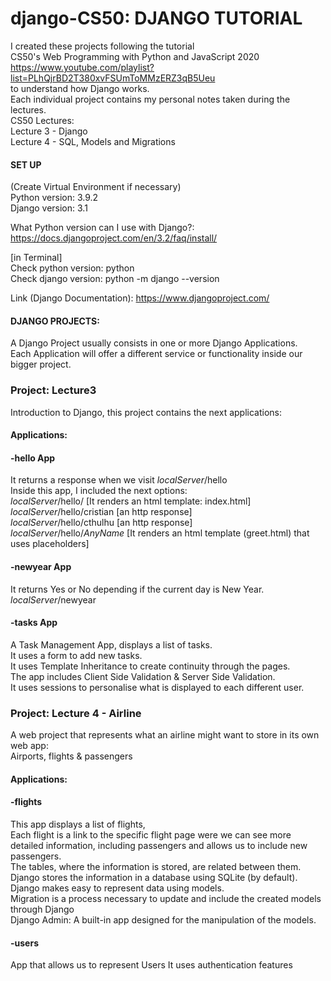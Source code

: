 # django-CS50: DJANGO TUTORIAL

I created these projects following the tutorial     
CS50's Web Programming with Python and JavaScript 2020     
https://www.youtube.com/playlist?list=PLhQjrBD2T380xvFSUmToMMzERZ3qB5Ueu    
to understand how Django works.    
Each individual project contains my personal notes taken during the lectures.   
CS50 Lectures:    
Lecture 3 - Django      
Lecture 4 - SQL, Models and Migrations      

#### SET UP
(Create Virtual Environment if necessary)      
Python version: 3.9.2    
Django version: 3.1

What Python version can I use with Django?:    
https://docs.djangoproject.com/en/3.2/faq/install/

[in Terminal]    
Check python version: python    
Check django version: python -m django --version

Link (Django Documentation): https://www.djangoproject.com/

#### DJANGO PROJECTS:
A Django Project usually consists in one or more Django Applications.   
Each Application will offer a different service or functionality inside our bigger project.    

### Project: Lecture3
Introduction to Django, this project contains the next applications:

#### Applications:
#### -hello App
It returns a response when we visit *localServer*/hello  
Inside this app, I included the next options:  
*localServer*/hello/ [It renders an html template: index.html]  
*localServer*/hello/cristian [an http response]  
*localServer*/hello/cthulhu  [an http response]  
*localServer*/hello/*AnyName*  [It renders an html template (greet.html) that uses placeholders]  
#### -newyear App
It returns Yes or No depending if the current day is New Year.
*localServer*/newyear
#### -tasks App     
A Task Management App, displays a list of tasks.          
It uses a form to add new tasks.    
It uses Template Inheritance to create continuity through the pages.    
The app includes Client Side Validation & Server Side Validation.    
It uses sessions to personalise what is displayed to each different user.       

### Project: Lecture 4 - Airline
A web project that represents what an airline might want to store in its own web app:    
Airports, flights & passengers
#### Applications:
#### -flights    
This app displays a list of flights,      
Each flight is a link to the specific flight page were we can see more detailed information, including passengers and allows us to include new passengers.      
The tables, where the information is stored, are related between them.       
Django stores the information in a database using SQLite (by default).     
Django makes easy to represent data using models.     
Migration is a process necessary to update and include the created models through Django    
Django Admin: A built-in app designed for the manipulation of the models.       
#### -users     
App that allows us to represent Users
It uses authentication features
